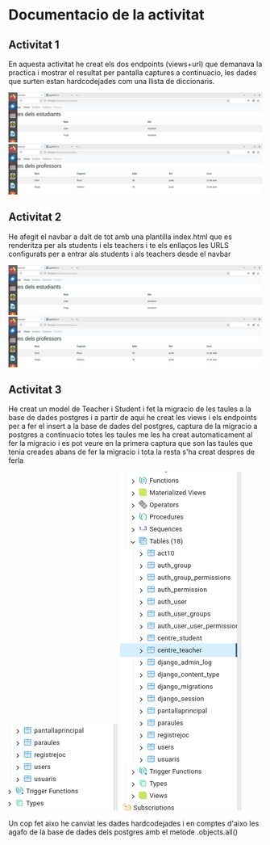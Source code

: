 <h1>Documentacio de la activitat</h1>

<h2>Activitat 1</h2>
<p>En aquesta activitat he creat els dos endpoints (views+url) que demanava la practica i mostrar el resultat per pantalla captures a continuacio, les dades que surten estan hardcodejades com una llista de diccionaris.</p>
<img src="students.png">
<img src="teachers.png">

<h2>Activitat 2</h2>
<p>He afegit el navbar a dalt de tot amb una plantilla index.html que es renderitza  per als students i els teachers i te els enllaços les URLS configurats per a entrar als students i als teachers desde el navbar</p>
<img src="students.png">
<img src="teachers.png">

<h2>Activitat 3</h2>
<p>He creat un model de Teacher i Student i fet la migracio de les taules a la base de dades postgres i a partir de aqui he creat les views i els endpoints per a fer el insert a la base de dades del postgres, captura de la migracio a postgres a continuacio totes les taules me les ha creat automaticament al fer la migracio i es pot veure en la primera captura que son las taules que tenia creades abans de fer la migracio i tota la resta s'ha creat despres de ferla</p>
<img src="abans.png">
<img src="migration.png">
<p>Un cop fet aixo he canviat les dades hardcodejades i en comptes d'aixo les agafo de la base de dades dels postgres amb el metode .objects.all()</p>